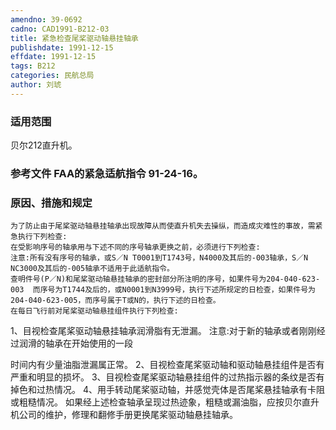 ```yaml
---
amendno: 39-0692
cadno: CAD1991-B212-03
title: 紧急检查尾桨驱动轴悬挂轴承
publishdate: 1991-12-15
effdate: 1991-12-15
tags: B212
categories: 民航总局
author: 刘琥
---
```


### 适用范围 
贝尔212直升机。

<!--more-->
### 参考文件    FAA的紧急适航指令 91-24-16。

### 原因、措施和规定 
    为了防止由于尾桨驱动轴悬挂轴承出现故障从而使直升机失去操纵，而造成灾难性的事故，需紧急执行下列检查: 
    在受影响序号的轴承用与下述不同的序号轴承更换之前，必须进行下列检查: 
    注意:所有没有序号的轴承，或S／N T0001到T1743号，N4000及其后的-003轴承，S／N NC3000及其后的-005轴承不适用于此适航指令。
    查明件号(P／N)和尾桨驱动轴悬挂轴承的密封部分所注明的序号，如果件号为204-040-623-003  而序号为T1744及后的，或N0001到N3999号，执行下述所规定的日检查，如果件号为204-040-623-005，而序号属于T或N的，执行下述的日检查。 
    在每日飞行前对尾桨驱动轴悬挂组件执行下列检查: 
1、目视检查尾桨驱动轴悬挂轴承润滑脂有无泄漏。 
    注意:对于新的轴承或者刚刚经过润滑的轴承在开始使用的一段
  
时间内有少量油脂泄漏属正常。     2、目视检查尾桨驱动轴和驱动轴悬挂组件是否有严重和明显的损坏。     3、目视检查尾桨驱动轴悬挂组件的过热指示器的条纹是否有掉色和过热情况。     4、用手转动尾桨驱动轴，并感觉壳体是否尾桨悬挂轴承有卡阻或粗糙情况。     如果经上述检查轴承呈现过热迹象，粗糙或漏油脂，应按贝尔直升机公司的维护，修理和翻修手册更换尾桨驱动轴悬挂轴承。
